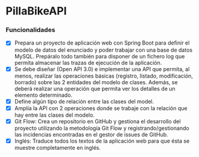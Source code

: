 
# PillaBikeAPI

### Funcionalidades

- [x] Prepara un proyecto de aplicación web con Spring Boot para definir el modelo de datos del enunciado y poder trabajar con una base de datos MySQL. Prepáralo todo también para disponer de un fichero log que permita almacenar las trazas de ejecución de la aplicación.
- [x] Se debe diseñar (Open API 3.0) e implementar una API que permita, al menos, realizar las operaciones básicas (registro, listado, modificación, borrado) sobre las 2 entidades del modelo de clases. Además, se deberá realizar una operación que permita ver los detalles de un elemento determinado.
- [x] Define algún tipo de relación entre las clases del model.
- [x] Amplía la API con 2 operaciones donde se trabaje con la relación que hay entre las clases del modelo.
- [x] Git Flow: Crea un repositorio en GitHub y gestiona el desarrollo del proyecto utilizando la metodología Git Flow y registrando/gestionando las incidencias encontradas en el gestor de issues de GitHub.
- [x] Inglés: Traduce todos los textos de la aplicación web para que ésta se muestre completamente en inglés.
